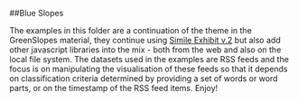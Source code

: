 ##Blue Slopes

The examples in this folder are a continuation of the theme in the GreenSlopes material, they continue using [Simile Exhibit v.2](http://www.simile-widgets.org/exhibit/) but also add other javascript libraries into the mix - both from the web and also on the local file system.  The datasets used in the examples are RSS feeds and the focus is on manipulating the visualisation of these feeds so that it depends on classification criteria determined by providing a set of words or word parts, or on the timestamp of the RSS feed items.  Enjoy!